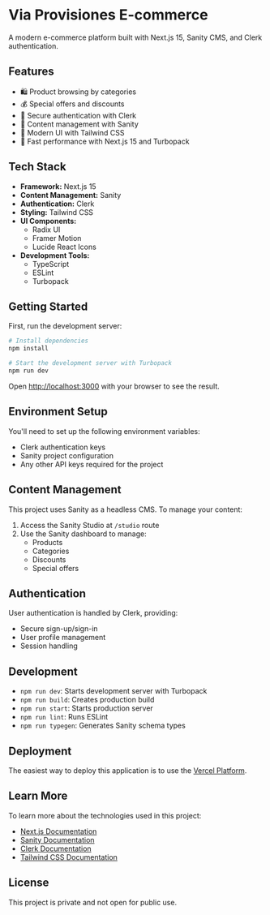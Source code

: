 # Via Provisiones E-commerce

A modern e-commerce platform built with Next.js 15, Sanity CMS, and Clerk authentication.

## Features

- 🛍️ Product browsing by categories
- 💰 Special offers and discounts
- 🔐 Secure authentication with Clerk
- 📝 Content management with Sanity
- 🎨 Modern UI with Tailwind CSS
- 🚀 Fast performance with Next.js 15 and Turbopack

## Tech Stack

- **Framework:** Next.js 15
- **Content Management:** Sanity
- **Authentication:** Clerk
- **Styling:** Tailwind CSS
- **UI Components:** 
  - Radix UI
  - Framer Motion
  - Lucide React Icons
- **Development Tools:**
  - TypeScript
  - ESLint
  - Turbopack

## Getting Started

First, run the development server:

```bash
# Install dependencies
npm install

# Start the development server with Turbopack
npm run dev
```

Open [http://localhost:3000](http://localhost:3000) with your browser to see the result.

## Environment Setup

You'll need to set up the following environment variables:

- Clerk authentication keys
- Sanity project configuration
- Any other API keys required for the project

## Content Management

This project uses Sanity as a headless CMS. To manage your content:

1. Access the Sanity Studio at `/studio` route
2. Use the Sanity dashboard to manage:
   - Products
   - Categories
   - Discounts
   - Special offers

## Authentication

User authentication is handled by Clerk, providing:
- Secure sign-up/sign-in
- User profile management
- Session handling

## Development

- `npm run dev`: Starts development server with Turbopack
- `npm run build`: Creates production build
- `npm run start`: Starts production server
- `npm run lint`: Runs ESLint
- `npm run typegen`: Generates Sanity schema types

## Deployment

The easiest way to deploy this application is to use the [Vercel Platform](https://vercel.com/new).

## Learn More

To learn more about the technologies used in this project:

- [Next.js Documentation](https://nextjs.org/docs)
- [Sanity Documentation](https://www.sanity.io/docs)
- [Clerk Documentation](https://clerk.dev/docs)
- [Tailwind CSS Documentation](https://tailwindcss.com/docs)

## License

This project is private and not open for public use.